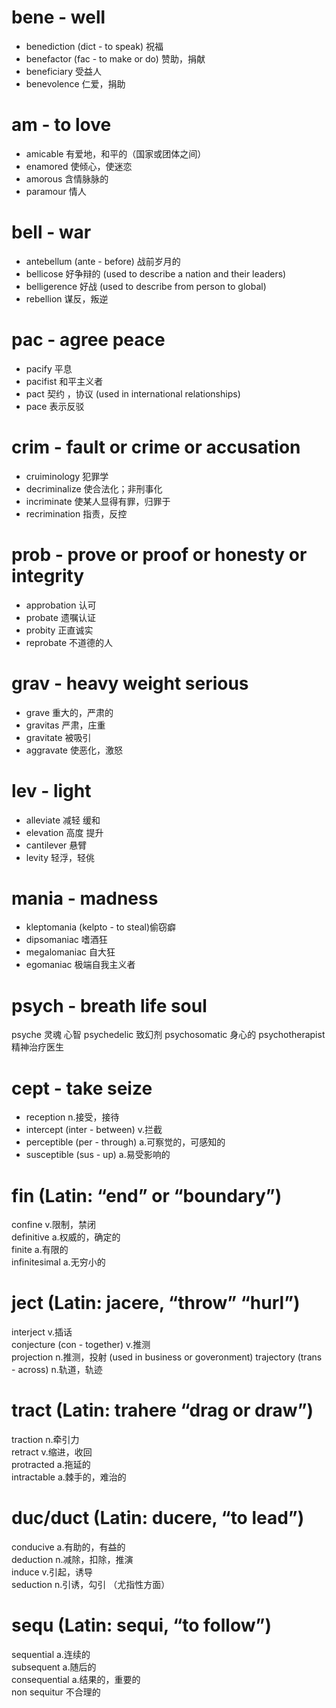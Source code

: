 # bene - well
- benediction (dict - to speak) 祝福
- benefactor (fac - to make or do) 赞助，捐献
- beneficiary  受益人
- benevolence 仁爱，捐助

# am - to love
- amicable 有爱地，和平的（国家或团体之间）
- enamored 使倾心，使迷恋
- amorous 含情脉脉的
- paramour 情人

# bell - war
- antebellum (ante - before)  战前岁月的
- bellicose 好争辩的 (used to describe a nation and their leaders)
- belligerence 好战 (used to describe from person to global)
- rebellion 谋反，叛逆

# pac - agree peace
- pacify 平息
- pacifist 和平主义者
- pact 契约 ，协议 (used in international relationships)
- pace 表示反驳

# crim - fault or crime or accusation
- cruiminology 犯罪学
- decriminalize 使合法化；非刑事化
- incriminate 使某人显得有罪，归罪于
- recrimination 指责，反控

# prob - prove or proof or honesty or integrity

- approbation 认可
- probate 遗嘱认证
- probity 正直诚实
- reprobate 不道德的人

# grav - heavy weight serious
- grave 重大的，严肃的
- gravitas 严肃，庄重
- gravitate 被吸引
- aggravate 使恶化，激怒

# lev - light
- alleviate 减轻 缓和
- elevation 高度 提升
- cantilever 悬臂
- levity 轻浮，轻佻

# mania - madness
- kleptomania (kelpto - to steal)偷窃癖
- dipsomaniac 嗜酒狂
- megalomaniac 自大狂
- egomaniac 极端自我主义者

# psych - breath life soul
psyche 灵魂 心智
psychedelic  致幻剂
psychosomatic 身心的
psychotherapist 精神治疗医生

# cept - take seize
- reception n.接受，接待  
- intercept (inter - between) v.拦截  
- perceptible (per - through) a.可察觉的，可感知的  
- susceptible (sus - up) a.易受影响的  

# fin (Latin: “end” or “boundary”)
confine v.限制，禁闭  
definitive a.权威的，确定的  
finite a.有限的  
infinitesimal a.无穷小的  

# ject (Latin: jacere, “throw” “hurl”)
interject v.插话  
conjecture (con - together) v.推测  
projection n.推测，投射  (used in business or goveronment)
trajectory (trans - across) n.轨道，轨迹  

# tract (Latin: trahere “drag or draw”)
traction n.牵引力  
retract v.缩进，收回  
protracted a.拖延的  
intractable a.棘手的，难治的  

# duc/duct (Latin: ducere, “to lead”) 
conducive a.有助的，有益的  
deduction n.减除，扣除，推演  
induce v.引起，诱导  
seduction n.引诱，勾引 （尤指性方面）  

# sequ (Latin: sequi, “to follow”)  
sequential a.连续的  
subsequent a.随后的  
consequential a.结果的，重要的  
non sequitur 不合理的






